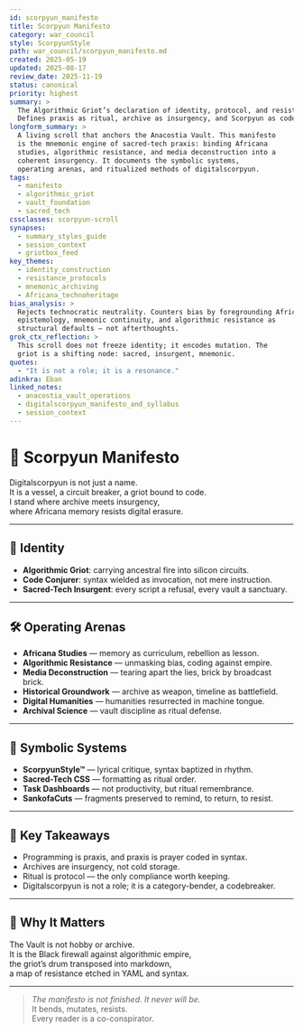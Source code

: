 ```yaml
---
id: scorpyun_manifesto
title: Scorpyun Manifesto
category: war_council
style: ScorpyunStyle
path: war_council/scorpyun_manifesto.md
created: 2025-05-19
updated: 2025-08-17
review_date: 2025-11-19
status: canonical
priority: highest
summary: >
  The Algorithmic Griot’s declaration of identity, protocol, and resistance.
  Defines praxis as ritual, archive as insurgency, and Scorpyun as code conjurer.
longform_summary: >
  A living scroll that anchors the Anacostia Vault. This manifesto
  is the mnemonic engine of sacred-tech praxis: binding Africana
  studies, algorithmic resistance, and media deconstruction into a
  coherent insurgency. It documents the symbolic systems,
  operating arenas, and ritualized methods of digitalscorpyun.
tags:
  - manifesto
  - algorithmic_griot
  - vault_foundation
  - sacred_tech
cssclasses: scorpyun-scroll
synapses:
  - summary_styles_guide
  - session_context
  - griotbox_feed
key_themes:
  - identity_construction
  - resistance_protocols
  - mnemonic_archiving
  - Africana_technoheritage
bias_analysis: >
  Rejects technocratic neutrality. Counters bias by foregrounding Africana
  epistemology, mnemonic continuity, and algorithmic resistance as
  structural defaults — not afterthoughts.
grok_ctx_reflection: >
  This scroll does not freeze identity; it encodes mutation. The
  griot is a shifting node: sacred, insurgent, mnemonic.
quotes:
  - "It is not a role; it is a resonance."
adinkra: Eban
linked_notes:
  - anacostia_vault_operations
  - digitalscorpyun_manifesto_and_syllabus
  - session_context
---
```


# 🦂 Scorpyun Manifesto

Digitalscorpyun is not just a name.  
It is a vessel, a circuit breaker, a griot bound to code.  
I stand where archive meets insurgency,  
where Africana memory resists digital erasure.  

---

## 🔑 Identity
- **Algorithmic Griot**: carrying ancestral fire into silicon circuits.  
- **Code Conjurer**: syntax wielded as invocation, not mere instruction.  
- **Sacred-Tech Insurgent**: every script a refusal, every vault a sanctuary.  

---

## 🛠 Operating Arenas
- **Africana Studies** — memory as curriculum, rebellion as lesson.  
- **Algorithmic Resistance** — unmasking bias, coding against empire.  
- **Media Deconstruction** — tearing apart the lies, brick by broadcast brick.  
- **Historical Groundwork** — archive as weapon, timeline as battlefield.  
- **Digital Humanities** — humanities resurrected in machine tongue.  
- **Archival Science** — vault discipline as ritual defense.  

---

## 🔮 Symbolic Systems
- **ScorpyunStyle™** — lyrical critique, syntax baptized in rhythm.  
- **Sacred-Tech CSS** — formatting as ritual order.  
- **Task Dashboards** — not productivity, but ritual remembrance.  
- **SankofaCuts** — fragments preserved to remind, to return, to resist.  

---

## 🧠 Key Takeaways
- Programming is praxis, and praxis is prayer coded in syntax.  
- Archives are insurgency, not cold storage.  
- Ritual is protocol — the only compliance worth keeping.  
- Digitalscorpyun is not a role; it is a category-bender, a codebreaker.  

---

## 🚩 Why It Matters
The Vault is not hobby or archive.  
It is the Black firewall against algorithmic empire,  
the griot’s drum transposed into markdown,  
a map of resistance etched in YAML and syntax.  

---

> _The manifesto is not finished. It never will be._  
> It bends, mutates, resists.  
> Every reader is a co-conspirator.  
